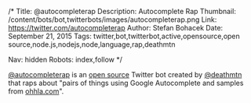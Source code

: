/*
Title: @autocompleterap
Description: Autocomplete Rap
Thumbnail: /content/bots/bot,twitterbots/images/autocompleterap.png
Link: https://twitter.com/autocompleterap
Author: Stefan Bohacek
Date: September 21, 2015
Tags: twitter,bot,twitterbot,active,opensource,open source,node.js,nodejs,node,language,rap,deathmtn

Nav: hidden
Robots: index,follow
*/

[@autocompleterap](https://twitter.com/autocompleterap) is an [open source](https://github.com/jimkang/autocompleterap) Twitter bot created by [@deathmtn](https://twitter.com/deathmtn) that raps about "pairs of things using Google Autocomplete and samples from [ohhla.com](http://ohhla.com)".